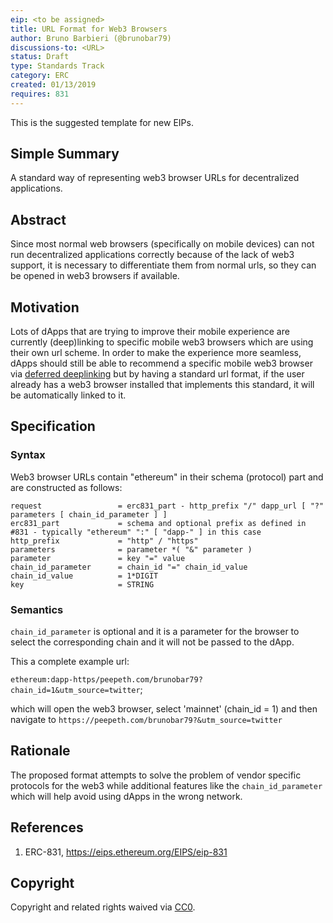 ```yaml
---
eip: <to be assigned>
title: URL Format for Web3 Browsers
author: Bruno Barbieri (@brunobar79)
discussions-to: <URL>
status: Draft
type: Standards Track
category: ERC
created: 01/13/2019
requires: 831
---
```


<!--You can leave these HTML comments in your merged EIP and delete the visible duplicate text guides, they will not appear and may be helpful to refer to if you edit it again. This is the suggested template for new EIPs. Note that an EIP number will be assigned by an editor. When opening a pull request to submit your EIP, please use an abbreviated title in the filename, `eip-draft_title_abbrev.md`. The title should be 44 characters or less.-->
This is the suggested template for new EIPs.

## Simple Summary
A standard way of representing web3 browser URLs for decentralized applications.

## Abstract
<!--A short (~200 word) description of the technical issue being addressed.-->
Since most normal web browsers (specifically on mobile devices) can not run decentralized applications correctly because of the lack of web3 support, it is necessary to differentiate them from normal urls, so they can be opened in 
web3 browsers if available.

## Motivation
<!--The motivation is critical for EIPs that want to change the Ethereum protocol. It should clearly explain why the existing protocol specification is inadequate to address the problem that the EIP solves. EIP submissions without sufficient motivation may be rejected outright.-->
Lots of dApps that are trying to improve their mobile experience are currently (deep)linking to specific mobile web3 browsers which are using their own url scheme. 
In order to make the experience more seamless, dApps should still be able to recommend a specific mobile web3 browser via [deferred deeplinking](https://en.wikipedia.org/wiki/Deferred_deep_linking) but by having a standard url format, if the user already has a web3 browser installed that implements this standard, it will be automatically linked to it.

## Specification
<!--The technical specification should describe the syntax and semantics of any new feature. The specification should be detailed enough to allow competing, interoperable implementations for any of the current Ethereum platforms (go-ethereum, parity, cpp-ethereum, ethereumj, ethereumjs, and [others](https://github.com/ethereum/wiki/wiki/Clients)).-->

### Syntax

Web3 browser URLs contain "ethereum" in their schema (protocol) part and are constructed as follows:


    request                 = erc831_part - http_prefix "/" dapp_url [ "?" parameters [ chain_id_parameter ] ]
    erc831_part             = schema and optional prefix as defined in #831 - typically "ethereum" ":" [ "dapp-" ] in this case
    http_prefix             = "http" / "https"
    parameters              = parameter *( "&" parameter )
    parameter               = key "=" value
    chain_id_parameter      = chain_id "=" chain_id_value
    chain_id_value          = 1*DIGIT
    key                     = STRING
 
 ### Semantics

`chain_id_parameter` is optional and it is a parameter for the browser to select the corresponding chain and it will not be passed to the dApp.

This a complete example url:

`ethereum:dapp-https/peepeth.com/brunobar79?chain_id=1&utm_source=twitter`;

which will open the web3 browser, select 'mainnet' (chain_id = 1) and then navigate to `https://peepeth.com/brunobar79?&utm_source=twitter`

## Rationale
<!--The rationale fleshes out the specification by describing what motivated the design and why particular design decisions were made. It should describe alternate designs that were considered and related work, e.g. how the feature is supported in other languages. The rationale may also provide evidence of consensus within the community, and should discuss important objections or concerns raised during discussion.-->
The proposed format attempts to solve the problem of vendor specific protocols for the web3  while additional features like the `chain_id_parameter` which will help avoid using dApps in the wrong network.

## References

1. ERC-831, https://eips.ethereum.org/EIPS/eip-831

## Copyright
Copyright and related rights waived via [CC0](https://creativecommons.org/publicdomain/zero/1.0/).
